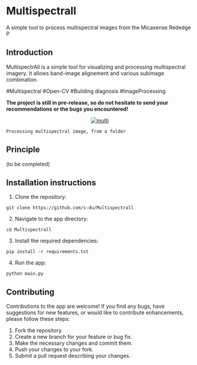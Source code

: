 # Multispectrall
A simple tool to process multispectral images from the Micasense Rededge P

## Introduction
MultispectrAll is a simple tool for visualizing and processing multispectral imagery. It allows band-image alignement and various subimage combination.

\#Multispectral \#Open-CV \#Building diagnosis \#ImageProcessing 

**The project is still in pre-release, so do not hesitate to send your recommendations or the bugs you encountered!**


<p align="center">
    <a href="https://ibb.co/N15fkBk"><img src="https://i.ibb.co/6vzGpCp/multi.png" alt="multi" border="0"></a>
    
    Processing multispectral image, from a folder
</p>


## Principle
(to be completed)


## Installation instructions

1. Clone the repository:
```
git clone https://github.com/s-du/Multispectrall
```

2. Navigate to the app directory:
```
cd Multispectrall
```

3. Install the required dependencies:
```
pip install -r requirements.txt
```

4. Run the app:
```
python main.py
```

## Contributing

Contributions to the app are welcome! If you find any bugs, have suggestions for new features, or would like to contribute enhancements, please follow these steps:

1. Fork the repository.
2. Create a new branch for your feature or bug fix.
3. Make the necessary changes and commit them.
4. Push your changes to your fork.
5. Submit a pull request describing your changes.
